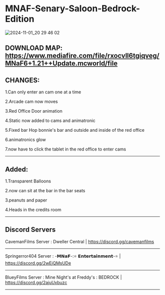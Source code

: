 # MNAF-Senary-Saloon-Bedrock-Edition
![2024-11-01_20 29 46 02](https://github.com/user-attachments/assets/0d7a375e-3174-4e8f-8717-2edc53aa0311)

DOWNLOAD MAP: https://www.mediafire.com/file/rxocvll6tgiqveg/MNaF6+1.21++Update.mcworld/file
-----------------------------

CHANGES:
-----------------------------

1.Can only enter an cam one at a time

2.Arcade cam now moves

3.Red Office Door animation

4.Static now added to cams and animatronic

5.Fixed bar Hop bonnie's bar and outside and inside of the red office

6.animatronics glow

7.now have to click the tablet in the red office to enter cams

------------------------------

Added:
-----------------------------

1.Transparent Balloons

2.now can sit at the bar in the bar seats

3.peanuts and paper

4.Heads in the credits room

-----------------------------

Discord Servers
-----------------------------

CavemanFilms Server : Dweller Central | https://discord.gg/cavemanfilms

--------------------------------------------

Springerror404 Server : -𝗠𝗡𝗮𝗙-:⭐ 𝗘𝗻𝘁𝗲𝗿𝘁𝗮𝗶𝗻𝗺𝗲𝗻𝘁-⭐ | https://discord.gg/2wEjQMsUDe

--------------------------------------------

BlueyFilms Server : Mine Night's at Freddy's : BEDROCK | https://discord.gg/2ajuUxbuzc

--------------------------------------------

